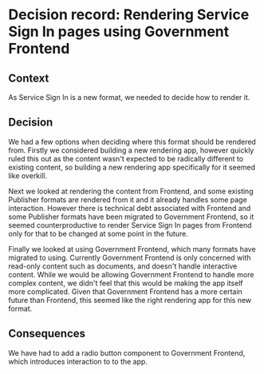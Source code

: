 # Decision record: Rendering Service Sign In pages using Government Frontend

## Context
As Service Sign In is a new format, we needed to decide how to render it.

## Decision
We had a few options when deciding where this format should be rendered from.
Firstly we considered building a new rendering app, however quickly ruled this
out as the content wasn't expected to be radically different to existing
content, so building a new rendering app specifically for it seemed like
overkill.

Next we looked at rendering the content from Frontend, and some existing
Publisher formats are rendered from it and it already handles some page
interaction. However there is technical debt associated with Frontend and some
Publisher formats have been migrated to Government Frontend, so it seemed
counterproductive to render Service Sign In pages from Frontend only for that to
be changed at some point in the future.

Finally we looked at using Government Frontend, which many formats have migrated
to using. Currently Government Frontend is only concerned with read-only content
such as documents, and doesn't handle interactive content. While we would be
allowing Government Frontend to handle more complex content, we didn't feel that
this would be making the app itself more complicated. Given that Government
Frontend has a more certain future than Frontend, this seemed like the right
rendering app for this new format.

## Consequences
We have had to add a radio button component to Government Frontend, which
introduces interaction to to the app.
